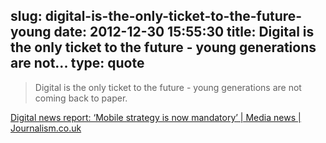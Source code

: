 slug: digital-is-the-only-ticket-to-the-future-young
date: 2012-12-30 15:55:30
title: Digital is the only ticket to the future - young generations are not...
type: quote
---

> Digital is the only ticket to the future - young generations are not coming back to paper.

[Digital news report: ‘Mobile strategy is now mandatory’ | Media news | Journalism.co.uk](http://www.journalism.co.uk/news/digital-news-report-mobile-strategy-gen2012/s2/a549445/)
